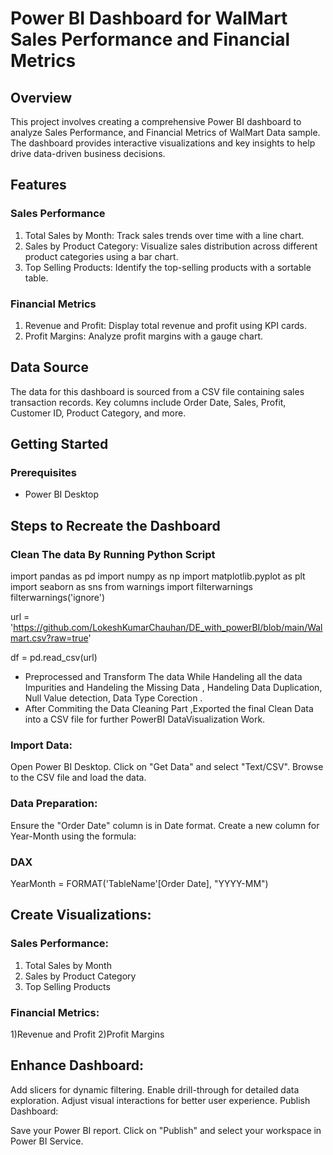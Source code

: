 


# Power BI Dashboard for WalMart Sales Performance and Financial Metrics

## Overview
This project involves creating a comprehensive Power BI dashboard to analyze Sales Performance, and Financial Metrics of WalMart Data sample. The dashboard provides interactive visualizations and key insights to help drive data-driven business decisions.

## Features
### Sales Performance
1) Total Sales by Month: Track sales trends over time with a line chart.
2) Sales by Product Category: Visualize sales distribution across different product categories using a bar chart.
3) Top Selling Products: Identify the top-selling products with a sortable table.


### Financial Metrics

1) Revenue and Profit: Display total revenue and profit using KPI cards.
2) Profit Margins: Analyze profit margins with a gauge chart.

## Data Source
The data for this dashboard is sourced from a CSV file containing sales transaction records. Key columns include Order Date, Sales, Profit, Customer ID, Product Category, and more.

## Getting Started

### Prerequisites
* Power BI Desktop

## Steps to Recreate the Dashboard
### Clean The data By Running Python Script
import pandas as pd
import numpy as np
import matplotlib.pyplot as plt
import seaborn as sns
from warnings import filterwarnings
filterwarnings('ignore')

url = 'https://github.com/LokeshKumarChauhan/DE_with_powerBI/blob/main/Walmart.csv?raw=true'

df = pd.read_csv(url)

- Preprocessed and Transform The data While Handeling all the data Impurities and Handeling the Missing Data , Handeling Data Duplication, Null Value detection, Data Type Corection .
- After Commiting the Data Cleaning Part ,Exported the final Clean Data into a CSV file for further PowerBI DataVisualization Work.

### Import Data:

Open Power BI Desktop.
Click on "Get Data" and select "Text/CSV".
Browse to the CSV file and load the data.

### Data Preparation:

Ensure the "Order Date" column is in Date format.
Create a new column for Year-Month using the formula:

### DAX
YearMonth = FORMAT('TableName'[Order Date], "YYYY-MM")

## Create Visualizations:

### Sales Performance:

1) Total Sales by Month
2) Sales by Product Category
3) Top Selling Products


### Financial Metrics:

1)Revenue and Profit
2)Profit Margins

## Enhance Dashboard:

Add slicers for dynamic filtering.
Enable drill-through for detailed data exploration.
Adjust visual interactions for better user experience.
Publish Dashboard:

Save your Power BI report.
Click on "Publish" and select your workspace in Power BI Service.
